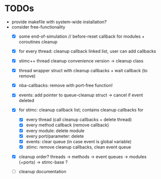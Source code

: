 # TODOs
- provide makefile with system-wide installation?
- consider free-functionality
  - [x] some end-of-simulation // before-reset callback for modules + coroutines cleanup
  - [x] for every thread: cleanup callback linked list, user can add callbacks
  - [x] stimc++ thread cleanup convenience version -> cleanup class
  - [x] thread wrapper struct with cleanup callbacks + wait callback (to remove)
  - [x] nba-callbacks: remove with port-free function!
  - [x] events: add pointer to queue-cleanup struct -> cancel if event deleted
  - [x] for stimc: cleanup callback list; contains cleanup callbacks for
    - [x] every thread (call cleanup callbacks + delete thread)
    - [x] every method callback (remove callback)
    - [x] every module: delete module
    - [x] every port/parameter: delete
    - [x] events: clear queue (in case event is global variable)
    - [x] stimc: remove cleanup callbacks, clean event queue
  - [x] cleanup order? threads -> methods -> event queues -> modules (+ports) -> stimc-base ?
  - [ ] cleanup documentation

